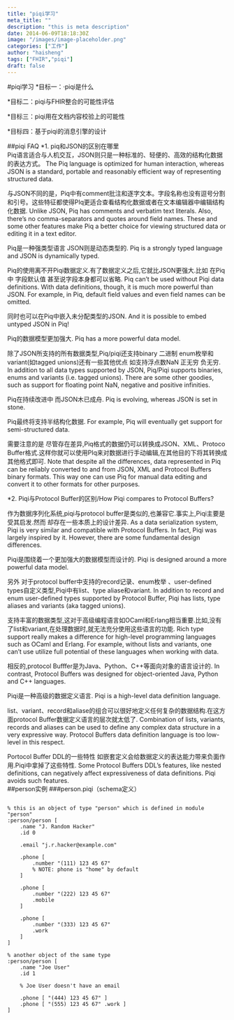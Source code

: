 ```yaml
---
title: "piqi学习"
meta_title: ""
description: "this is meta description"
date: 2014-06-09T18:18:30Z
image: "/images/image-placeholder.png"
categories: ["工作"]
author: "haisheng"
tags: ["FHIR","piqi"]
draft: false
---
```



#piqi学习
*目标一：·piqi是什么

 *目标二：piqi与FHIR整合的可能性评估

*目标三：piqi用在文档内容校验上的可能性  

*目标四：基于piqi的消息引擎的设计

##piqi FAQ
*1. piq和JSON的区别在哪里  
Piq语言适合与人机交互，JSON则只是一种标准的、轻便的、高效的结构化数据的表达方式。  The Piq language is optimized for human interaction, whereas JSON is a standard, portable and reasonably efficient way of representing structured data.  

与JSON不同的是，Piq中有comment批注和逐字文本。字段名称也没有逗号分割和引号。这些特征都使得PIq更适合查看结构化数据或者在文本编辑器中编辑结构化数据.  Unlike JSON, Piq has comments and verbatim text literals. Also, there’s no comma-separators and quotes around field names. These and some other features make Piq a better choice for viewing structured data or editing it in a text editor.

Piq是一种强类型语言 JSON则是动态类型的.  Piq is a strongly typed language and JSON is dynamically typed.

Piq的使用离不开Piqi数据定义.有了数据定义之后,它就比JSON更强大.比如 在Piq中 字段默认值 甚至说字段本身都可以省略.  Piq can’t be used without Piqi data definitions. With data definitions, though, it is much more powerful than JSON. For example, in Piq, default field values and even field names can be omitted.

同时也可以在Piq中嵌入未分配类型的JSON.  And it is possible to embed untyped JSON in Piq!

Piq的数据模型更加强大.  Piq has a more powerful data model.

除了JSON所支持的所有数据类型,Piq/piqi还支持binary 二进制 enum枚举和variant(如tagged unions)还有一些其他优点 如支持浮点数NaN 正无穷 负无穷.   In addition to all data types supported by JSON, Piq/Piqi supports binaries, enums and variants (i.e. tagged unions). There are some other goodies, such as support for floating point NaN, negative and positive infinities.

Piq在持续改进中 而JSON木已成舟.  Piq is evolving, whereas JSON is set in stone.  

Piq最终将支持半结构化数据.  For example, Piq will eventually get support for semi-structured data.

需要注意的是 尽管存在差异,Piq格式的数据仍可以转换成JSON、XML、Protoco Buffer格式.这样你就可以使用PIq来对数据进行手动编辑,在其他目的下将其转换成其他格式即可.   Note that despite all the differences, data represented in Piq can be reliably converted to and from JSON, XML and Protocol Buffers binary formats. This way one can use Piq for manual data editing and convert it to other formats for other purposes.

*2. Piqi与Protocol Buffer的区别/How Piqi compares to Protocol Buffers?

作为数据序列化系统,piqi与protocol buffer是类似的,也兼容它.事实上,Piqi主要是受其启发.然而 却存在一些本质上的设计差异.  As a data serialization system, Piqi is very similar and compatible with Protocol Buffers. In fact, Piqi was largely inspired by it. However, there are some fundamental design differences.

Piqi是围绕着一个更加强大的数据模型而设计的.  Piqi is designed around a more powerful data model.

另外 对于protocol buffer中支持的record记录、enum枚举 、user-defined types自定义类型,Piqi中有list、type aliase和variant.  In addition to record and enum user-defined types supported by Protocol Buffer, Piqi has lists, type aliases and variants (aka tagged unions).

支持丰富的数据类型,这对于高级编程语言如OCaml和Erlang相当重要.比如,没有了list和variant,在处理数据时,就无法充分使用这些语言的功能.  Rich type support really makes a difference for high-level programming languages such as OCaml and Erlang. For example, without lists and variants, one can’t use utilize full potential of these languages when working with data.

相反的,protocol Bufffer是为Java、Python、C++等面向对象的语言设计的.  In contrast, Protocol Buffers was designed for object-oriented Java, Python and C++ languages.

Piqi是一种高级的数据定义语言.  Piqi is a high-level data definition language.

list、variant、record和aliase的组合可以很好地定义任何复杂的数据结构.在这方面protocol Buffer数据定义语言的层次就太低了.  Combination of lists, variants, records and aliases can be used to define any complex data structure in a very expressive way. Protocol Buffers data definition language is too low-level in this respect.

Portocol Buffer DDL的一些特性 如嵌套定义会给数据定义的表达能力带来负面作用.Piqi中拿掉了这些特性.  Some Protocol Buffers DDL’s features, like nested definitions, can negatively affect expressiveness of data definitions. Piqi avoids such features.  
##person实例
###person.piqi（schema定义）  
```

% this is an object of type "person" which is defined in module "person"
:person/person [
    .name "J. Random Hacker"
    .id 0

    .email "j.r.hacker@example.com"

    .phone [
        .number "(111) 123 45 67"
        % NOTE: phone is "home" by default
    ]

    .phone [
        .number "(222) 123 45 67"
        .mobile
    ]

    .phone [
        .number "(333) 123 45 67"
        .work
    ]
]

% another object of the same type
:person/person [
    .name "Joe User"
    .id 1

    % Joe User doesn't have an email

    .phone [ "(444) 123 45 67" ]
    .phone [ "(555) 123 45 67" .work ]
]

```
